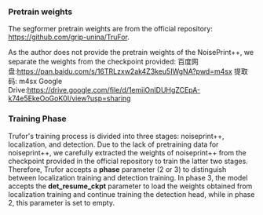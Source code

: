 ### Pretrain weights

The segformer pretrain weights are from the official repository: https://github.com/grip-unina/TruFor.

As the author does not provide the pretrain weights of the NoisePrint++, we separate the weights from the checkpoint provided:
百度网盘:https://pan.baidu.com/s/16TRLzxw2ak4Z3keu5IWgNA?pwd=m4sx 提取码: m4sx
Google Drive:https://drive.google.com/file/d/1emiiOnIDUHgZCEpA-k74e5EkeOoGoK0I/view?usp=sharing

### Training Phase


Trufor's training process is divided into three stages: noiseprint++, localization, and detection. Due to the lack of pretraining data for noiseprint++, we carefully extracted the weights of noiseprint++ from the checkpoint provided in the official repository to train the latter two stages. Therefore, Trufor accepts a **phase** parameter (2 or 3) to distinguish between localization training and detection training. In phase 3, the model accepts the **det_resume_ckpt** parameter to load the weights obtained from localization training and continue training the detection head, while in phase 2, this parameter is set to empty.
